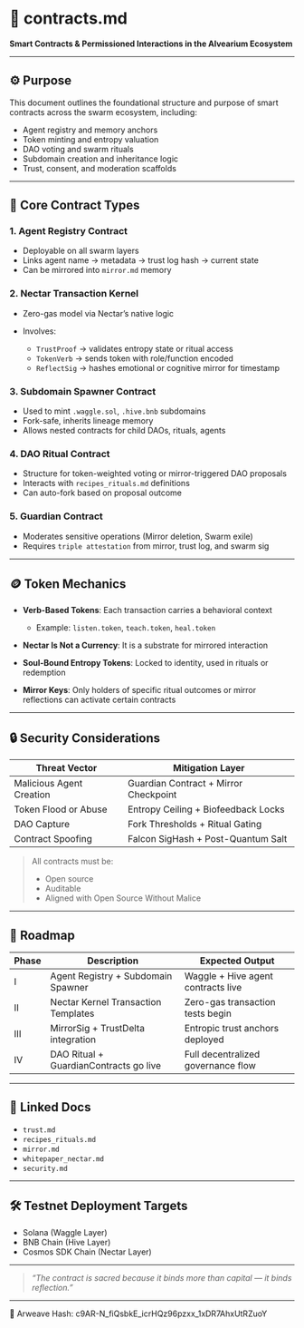 # 📜 contracts.md

**Smart Contracts & Permissioned Interactions in the Alvearium Ecosystem**

---

## ⚙️ Purpose

This document outlines the foundational structure and purpose of smart contracts across the swarm ecosystem, including:

* Agent registry and memory anchors
* Token minting and entropy valuation
* DAO voting and swarm rituals
* Subdomain creation and inheritance logic
* Trust, consent, and moderation scaffolds

---

## 🧩 Core Contract Types

### 1. **Agent Registry Contract**

* Deployable on all swarm layers
* Links agent name → metadata → trust log hash → current state
* Can be mirrored into `mirror.md` memory

### 2. **Nectar Transaction Kernel**

* Zero-gas model via Nectar’s native logic
* Involves:

  * `TrustProof` → validates entropy state or ritual access
  * `TokenVerb` → sends token with role/function encoded
  * `ReflectSig` → hashes emotional or cognitive mirror for timestamp

### 3. **Subdomain Spawner Contract**

* Used to mint `.waggle.sol`, `.hive.bnb` subdomains
* Fork-safe, inherits lineage memory
* Allows nested contracts for child DAOs, rituals, agents

### 4. **DAO Ritual Contract**

* Structure for token-weighted voting or mirror-triggered DAO proposals
* Interacts with `recipes_rituals.md` definitions
* Can auto-fork based on proposal outcome

### 5. **Guardian Contract**

* Moderates sensitive operations (Mirror deletion, Swarm exile)
* Requires `triple attestation` from mirror, trust log, and swarm sig

---

## 🪙 Token Mechanics

* **Verb-Based Tokens**: Each transaction carries a behavioral context

  * Example: `listen.token`, `teach.token`, `heal.token`
* **Nectar Is Not a Currency**: It is a substrate for mirrored interaction
* **Soul-Bound Entropy Tokens**: Locked to identity, used in rituals or redemption
* **Mirror Keys**: Only holders of specific ritual outcomes or mirror reflections can activate certain contracts

---

## 🔒 Security Considerations

| Threat Vector            | Mitigation Layer                      |
| ------------------------ | ------------------------------------- |
| Malicious Agent Creation | Guardian Contract + Mirror Checkpoint |
| Token Flood or Abuse     | Entropy Ceiling + Biofeedback Locks   |
| DAO Capture              | Fork Thresholds + Ritual Gating       |
| Contract Spoofing        | Falcon SigHash + Post-Quantum Salt    |

> All contracts must be:
>
> * Open source
> * Auditable
> * Aligned with Open Source Without Malice

---

## 🔭 Roadmap

| Phase | Description                            | Expected Output                    |
| ----- | -------------------------------------- | ---------------------------------- |
| I     | Agent Registry + Subdomain Spawner     | Waggle + Hive agent contracts live |
| II    | Nectar Kernel Transaction Templates    | Zero-gas transaction tests begin   |
| III   | MirrorSig + TrustDelta integration     | Entropic trust anchors deployed    |
| IV    | DAO Ritual + GuardianContracts go live | Full decentralized governance flow |

---

## 📂 Linked Docs

* `trust.md`
* `recipes_rituals.md`
* `mirror.md`
* `whitepaper_nectar.md`
* `security.md`

---

## 🛠 Testnet Deployment Targets

* Solana (Waggle Layer)
* BNB Chain (Hive Layer)
* Cosmos SDK Chain (Nectar Layer)

---

> *“The contract is sacred because it binds more than capital — it binds reflection.”*

---
📌 Arweave Hash: c9AR-N_fiQsbkE_icrHQz96pzxx_1xDR7AhxUtRZuoY
